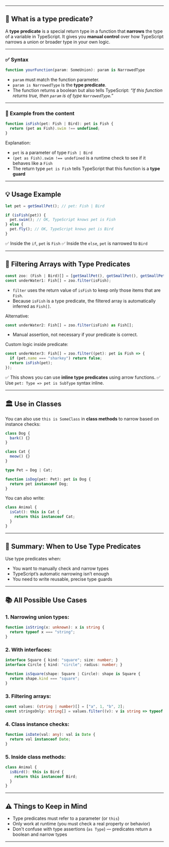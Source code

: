 
---

## 🔹 What is a **type predicate**?

A **type predicate** is a special return type in a function that **narrows** the type of a variable in TypeScript.
It gives you **manual control** over how TypeScript narrows a union or broader type in your own logic.

---

### ✅ Syntax

```ts
function yourFunction(param: SomeUnion): param is NarrowedType
```

* `param` must match the function parameter.
* `param is NarrowedType` is the **type predicate**.
* The function returns a boolean but also tells TypeScript:
  *“If this function returns true, then `param` is of type `NarrowedType`.”*

---

### 🐠 Example from the content

```ts
function isFish(pet: Fish | Bird): pet is Fish {
  return (pet as Fish).swim !== undefined;
}
```

Explanation:

* `pet` is a parameter of type `Fish | Bird`
* `(pet as Fish).swim !== undefined` is a runtime check to see if it behaves like a `Fish`
* The return type `pet is Fish` tells TypeScript that this function is a **type guard**

---

## 💡 Usage Example

```ts
let pet = getSmallPet(); // pet: Fish | Bird

if (isFish(pet)) {
  pet.swim(); // OK, TypeScript knows pet is Fish
} else {
  pet.fly(); // OK, TypeScript knows pet is Bird
}
```

✅ Inside the `if`, `pet` is `Fish`
✅ Inside the `else`, `pet` is narrowed to `Bird`

---

## 🧪 Filtering Arrays with Type Predicates

```ts
const zoo: (Fish | Bird)[] = [getSmallPet(), getSmallPet(), getSmallPet()];
const underWater1: Fish[] = zoo.filter(isFish);
```

* `filter` uses the return value of `isFish` to keep only those items that are `Fish`.
* Because `isFish` is a type predicate, the filtered array is automatically inferred as `Fish[]`.

Alternative:

```ts
const underWater2: Fish[] = zoo.filter(isFish) as Fish[];
```

* Manual assertion, not necessary if your predicate is correct.

Custom logic inside predicate:

```ts
const underWater3: Fish[] = zoo.filter((pet): pet is Fish => {
  if (pet.name === "sharkey") return false;
  return isFish(pet);
});
```

✅ This shows you can use **inline type predicates** using arrow functions.
✅ Use `pet: Type => pet is SubType` syntax inline.

---

## 🏛️ Use in Classes

You can also use `this is SomeClass` in **class methods** to narrow based on instance checks:

```ts
class Dog {
  bark() {}
}

class Cat {
  meow() {}
}

type Pet = Dog | Cat;

function isDog(pet: Pet): pet is Dog {
  return pet instanceof Dog;
}
```

You can also write:

```ts
class Animal {
  isCat(): this is Cat {
    return this instanceof Cat;
  }
}
```

---

## 🔁 Summary: When to Use Type Predicates

Use type predicates when:

* You want to manually check and narrow types
* TypeScript’s automatic narrowing isn’t enough
* You need to write reusable, precise type guards

---

## 📚 All Possible Use Cases

### 1. Narrowing union types:

```ts
function isString(x: unknown): x is string {
  return typeof x === "string";
}
```

### 2. With interfaces:

```ts
interface Square { kind: "square"; size: number; }
interface Circle { kind: "circle"; radius: number; }

function isSquare(shape: Square | Circle): shape is Square {
  return shape.kind === "square";
}
```

### 3. Filtering arrays:

```ts
const values: (string | number)[] = ["a", 1, "b", 2];
const stringsOnly: string[] = values.filter((v): v is string => typeof v === "string");
```

### 4. Class instance checks:

```ts
function isDate(val: any): val is Date {
  return val instanceof Date;
}
```

### 5. Inside class methods:

```ts
class Animal {
  isBird(): this is Bird {
    return this instanceof Bird;
  }
}
```

---

## ⚠️ Things to Keep in Mind

* Type predicates must refer to a parameter (or `this`)
* Only work at runtime (you must check a real property or behavior)
* Don't confuse with type assertions (`as Type`) — predicates return a boolean and narrow types

---

